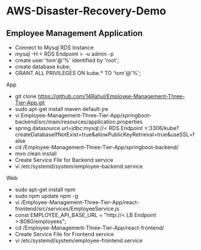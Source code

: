 # AWS-Disaster-Recovery-Demo

## Employee Management Application

- Connect to Mysql RDS Instance
- mysql -H \< RDS Endpoint \> -u admin -p
- create user 'tom'@'%' identified by 'root';
- create database kube;
- GRANT ALL PRIVILEGES ON kube.* TO 'tom'@'%';


App

- git clone https://github.com/14Rahul/Employee-Management-Three-Tier-App.git
- sudo apt-get install maven default-jre
- vi Employee-Management-Three-Tier-App/springboot-backend/src/main/resources/application.properties 
- spring.datasource.url=jdbc:mysql://\< RDS Endpoint \>:3306/kube?createDatabaseIfNotExist=true&allowPublicKeyRetrieval=true&useSSL=false
- cd /Employee-Management-Three-Tier-App/springboot-backend/
- mvn clean install
- Create Service File for Backend service
- vi /etc/systemd/system/employee-backend.service


Web

- sudo apt-get install npm
- sudo npm update npm -g
- vi /Employee-Management-Three-Tier-App/react-frontend/src/services/EmployeeService.js
- const EMPLOYEE_API_BASE_URL = "http://\< LB Endpoint \>:8080/employees";
- cd /Employee-Management-Three-Tier-App/react-frontend/
- Create Service File for Frontend service
- vi /etc/systemd/system/employee-frontend.service
